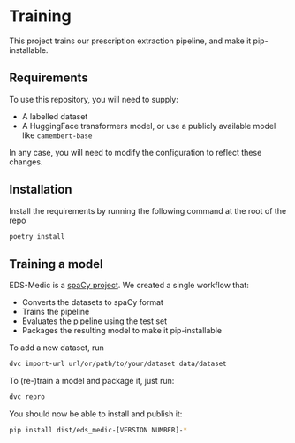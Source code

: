 # Training

This project trains our prescription extraction pipeline, and make it pip-installable.

## Requirements

To use this repository, you will need to supply:

- A labelled dataset
- A HuggingFace transformers model, or use a publicly available model like `camembert-base`

In any case, you will need to modify the configuration to reflect these changes.

## Installation

Install the requirements by running the following command at the root of the repo

```bash
poetry install
```

## Training a model

EDS-Medic is a [spaCy project](https://spacy.io/usage/projects).
We created a single workflow that:

- Converts the datasets to spaCy format
- Trains the pipeline
- Evaluates the pipeline using the test set
- Packages the resulting model to make it pip-installable

To add a new dataset, run

```bash
dvc import-url url/or/path/to/your/dataset data/dataset
```

To (re-)train a model and package it, just run:

```bash
dvc repro
```

You should now be able to install and publish it:

```bash
pip install dist/eds_medic-[VERSION NUMBER]-*
```
